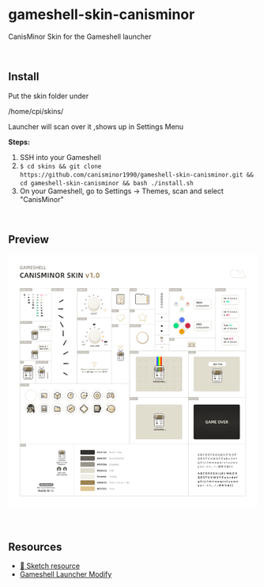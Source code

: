 # gameshell-skin-canisminor
CanisMinor Skin for the Gameshell launcher

<br/>

## Install

Put the skin folder under

/home/cpi/skins/

Launcher will scan over it ,shows up in Settings Menu

**Steps:**

1. SSH into your Gameshell
2. `$ cd skins && git clone https://github.com/canisminor1990/gameshell-skin-canisminor.git && cd gameshell-skin-canisminor && bash ./install.sh`
3. On your Gameshell, go to Settings -> Themes, scan and select "CanisMinor"

<br/>

## Preview

![](https://github.com/canisminor1990/gameshell-skin-canisminor/blob/master/preview.png?raw=true)

<br/>

## Resources

- [💎 Sketch resource](https://github.com/canisminor1990/gameshell-skin-canisminor/raw/master/canisminor.sketch)
- [Gameshell Launcher Modify](https://github.com/canisminor1990/gameshell-launcher)
